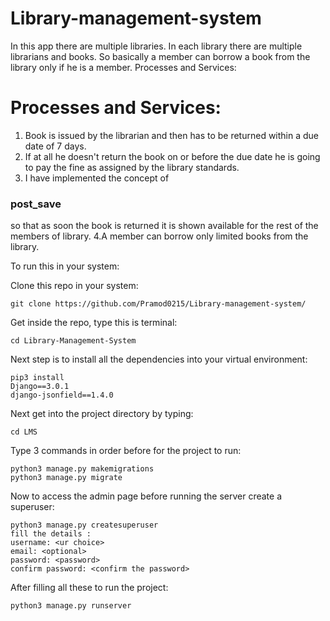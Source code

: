 # Library-management-system

In this app there are multiple libraries. In each library there are multiple librarians and books. So basically a member can borrow a book from the library only if he is a member.
Processes and Services:

  # Processes and Services:
  1. Book is issued by the librarian and then has to be returned within a due date of 7 days.
  2. If at all he doesn't return the book on or before the due date he is going to pay the fine as assigned by the library standards.
  3. I have implemented the concept of 
  
  ### post_save
so that as soon the book is returned it is shown available for the rest of the members of library.
4.A member can borrow only limited books from the library.

To run this in your system:

Clone this repo in your system:
```
git clone https://github.com/Pramod0215/Library-management-system/
```
Get inside the repo, type this is terminal:
```
cd Library-Management-System
```
Next step is to install all the dependencies into your virtual environment:
```
pip3 install 
Django==3.0.1
django-jsonfield==1.4.0
```
Next get into the project directory by typing:
```
cd LMS
```
Type 3 commands in order before for the project to run:
```
python3 manage.py makemigrations
python3 manage.py migrate
```
Now to access the admin page before running the server create a superuser:
```
python3 manage.py createsuperuser
fill the details :
username: <ur choice>
email: <optional>
password: <password>
confirm password: <confirm the password>
```
After filling all these to run the project:
```
python3 manage.py runserver
```
